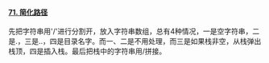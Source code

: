 #### [71. 简化路径](https://leetcode.cn/problems/simplify-path/)

先把字符串用'/'进行分割开，放入字符串数组，总有4种情况，一是空字符串，二是.，三是..，四是目录名字。而一、二是不用处理，而三是如果栈非空，从栈弹出栈顶，四是插入栈。最后把栈中的字符串用/拼接。